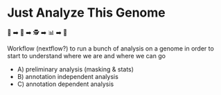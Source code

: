 # Just Analyze This Genome
🧬 ➡️ 🙏 ➡️ 🕵️ ➡️ 📊 ➡️ 🥹 

Workflow (nextflow?) to run a bunch of analysis on a genome in order to start to understand where we are and where we can go

* A) preliminary analysis (masking & stats)
* B) annotation independent analysis
* C) annotation dependent analysis

